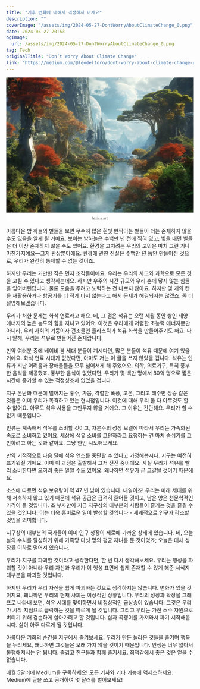 ```yaml
---
title: "기후 변화에 대해서 걱정하지 마세요"
description: ""
coverImage: "/assets/img/2024-05-27-DontWorryAboutClimateChange_0.png"
date: 2024-05-27 20:53
ogImage: 
  url: /assets/img/2024-05-27-DontWorryAboutClimateChange_0.png
tag: Tech
originalTitle: "Don’t Worry About Climate Change"
link: "https://medium.com/@leodeltoro/dont-worry-about-climate-change-e419f72a6a45"
---
```



![이미지](/assets/img/2024-05-27-DontWorryAboutClimateChange_0.png)

아름다운 밤 하늘의 별들을 보면 무수히 많은 흰빛 반짝이는 별들이 더는 존재하지 않을 수도 있음을 알게 될 거예요. 보이는 밤하늘은 수백만 년 전에 찍혀 있고, 빛을 내던 별들은 더 이상 존재하지 않을 수도 있어요. 환경을 고치려는 우리의 고민은 마치 그런 거나 마찬가지예요—그저 환상뿐이에요. 환경에 관한 진실은 수백만 년 동안 만들어진 것으로, 우리가 완전히 통제할 수 없는 것이죠.

하지만 우리는 거만한 작은 먼지 조각들이에요. 우리는 우리의 사고와 과학으로 모든 것을 고칠 수 있다고 생각하는데요. 하지만 우주의 시간 규모와 우리 손에 닿지 않는 힘들을 잊어버린답니다. 물론 도움을 주려고 노력하는 건 나쁘지 않아요. 하지만 몇 개의 캔을 재활용하거나 항공기를 더 적게 타지 않는다고 해서 문제가 해결되지는 않겠죠. 좀 더 설명해보겠습니다.

우리가 처한 문제는 화석 연료라고 해요. 네, 그 검은 석유는 오랜 세월 동안 쌓인 태양 에너지의 높은 농도의 힘을 지니고 있어요. 이것은 우리에게 저렴한 초능력 에너지뿐만 아니라, 우리 사회의 기둥이자 건조물인 플라스틱과 석유 화학을 만들어주기도 해요. 다시 말해, 우리는 석유로 만들어진 존재랍니다.

<div class="content-ad"></div>

만약 여러분 중에 베이비 붐 세대 분들이 계시다면, 많은 분들이 석유 때문에 여기 있을 거에요. 화석 연료 시대가 없었다면, 아마도 저는 이 글을 쓰지 않았을 겁니다. 석유는 인류가 지난 어려움과 장애물들을 모두 넘어서게 해 주었어요. 의학, 의료기구, 특히 풍부한 음식을 제공했죠. 풍부한 음식이 없었다면, 우리가 몇 백만 명에서 80억 명으로 짧은 시간에 증가할 수 있는 적정성조차 없었을 겁니다.

지구 온난화 때문에 벌어지는 홍수, 가뭄, 격렬한 폭풍, 고온, 그리고 해수면 상승 같은 것들은 이미 우리가 목격하고 있는 현시점입니다. 이것에 대해 우리 둘 다 아무것도 할 수 없어요. 아무도 석유 사용을 그만두지 않을 거에요. 그 이유는 간단해요. 우리가 할 수 없기 때문입니다.

인류는 계속해서 석유를 소비할 것이고, 자본주의 성장 모델에 따라서 우리는 가속화된 속도로 소비하고 있어요. 세상에 석유 소비를 그만하라고 요청하는 건 마치 숨쉬기를 그만하려고 하는 것과 같아요. 그냥 한번 시도해보세요.

만약 기적적으로 다음 달에 석유 연소를 중단할 수 있다고 가정해봅시다. 지구는 여전히 뜨거워질 거에요. 이미 이 과정은 출발해서 그저 전진 중이에요. 사실 우리가 석유를 빨리 소비한다면 오히려 좋은 일일 수도 있어요. 왜냐하면 석유가 곧 고갈될 것이기 때문에요.

<div class="content-ad"></div>

소스에 따르면 석유 보유량이 약 47 년 남아 있습니다. 내일이죠! 우리는 미래 세대를 위해 저축하지 않고 있기 때문에 석유 공급은 급격히 줄어들 것이고, 남은 양은 천문학적인 가격이 들 것입니다. 초 부자만이 지금 지구상의 대부분의 사람들이 즐기는 것을 즐길 수 있을 것입니다. 이는 더욱 흥미로운 일이 발생할 것입니다 - 세계적으로 인구가 감소할 것임을 의미합니다.

지구상의 대부분의 국가들이 이미 인구 성장이 제로에 가까운 상태에 있습니다. 네, 오늘날의 수치를 달성하기 위해 가족당 다섯 명의 평균 자녀를 둔 것이었죠; 오늘은 대체 성장률 이하로 떨어져 있습니다.

우리가 지구를 파괴할 것이라고 생각한다면, 한 번 다시 생각해보세요. 우리는 행성을 파괴할 것이 아니라 우리 자신과 우리가 이 행성 표면에 쉽게 존재할 수 있게 해준 서식지 대부분을 파괴할 것입니다.

하지만 우리가 우리 자신을 쉽게 파괴하는 것으로 생각하지는 않습니다. 변화가 있을 것이지요, 왜냐하면 우리의 현재 사회는 이상적인 상황입니다. 우리의 성장과 확장을 그래프로 나타내 보면, 석유 시대를 맞이하면서 비정상적인 급상승이 있습니다. 그것은 우리가 시작 지점으로 급락하는 것을 따르게 될 것입니다. 그리고 우리는 가진 소수 자원으로 버티기 위해 겸손하게 살아가려고 할 것입니다. 삽과 곡괭이를 가져와서 파기 시작해봅시다. 삶이 아주 다르게 될 것입니다.

<div class="content-ad"></div>

아름다운 기회의 순간을 지구에서 즐겨보세요. 우리가 만든 놀라운 것들을 즐기며 행복을 누리세요, 왜냐하면 그것들은 오래 가지 않을 것이기 때문입니다. 인생은 너무 짧아서 불행해져서는 안 됩니다. 즐겁고 친구들과 함께 즐기세요. 죄책감에서 좋은 것은 얻을 수 없습니다.

매월 5달러에 Medium을 구독하세요! 모든 기사와 기타 기능에 액세스하세요. Medium에 글을 쓰고 공개하여 몇 달러를 벌어보세요!